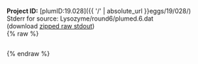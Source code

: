 **Project ID:** [plumID:19.028]({{ '/' | absolute_url }}eggs/19/028/)  
Stderr for source:  Lysozyme/round6/plumed.6.dat   
(download [zipped raw stdout](plumed.6.dat.plumed_master.stdout.txt.zip))  
{% raw %}
<pre>
</pre>
{% endraw %}
